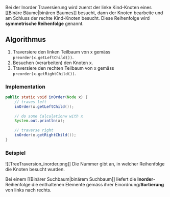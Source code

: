Bei der Inorder Traversierung wird zuerst der linke Kind-Knoten eines [[Binäre Bäume|binären Baumes]] besucht, dann der Knoten bearbeite und am Schluss der rechte Kind-Knoten besucht.
Diese Reihenfolge wird **symmetrische Reihenfolge** genannt.

## Algorithmus
1. Traversiere den linken Teilbaum von x gemäss `preorder(x.getLeftChild())`.
2. Besuchen (verarbeiten) den Knoten x.
3. Traversiere den rechten Teilbaum von x gemäss `preorder(x.getRightChild())`.


### Implementation
```java
public static void inOrder(Node x) {
	// traves left
	inOrder(x.getLeftChild());
	
	// do some Calculationw with x
	System.out.println(x);
	
	// traverse right
	inOrder(x.getRightChild());
}
```
### Beispiel
![[TreeTraversion_inorder.png]]
Die Nummer gibt an, in welcher Reihenfolge die Knoten besucht wurden.

Bei einem [[Binärer Suchbaum|binärem Suchbaum]] liefert die **Inorder**-Reihenfolge die enthaltenen Elemente gemäss ihrer Einordnung/**Sortierung** von links nach rechts.
